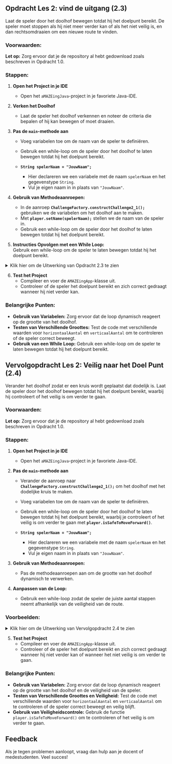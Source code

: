 ## Opdracht Les 2: vind de uitgang (2.3)

Laat de speler door het doolhof bewegen totdat hij het doelpunt bereikt. De speler moet stoppen als hij niet meer verder kan of als het niet veilig is, en dan rechtsomdraaien om een nieuwe route te vinden.

### Voorwaarden:
**Let op:** Zorg ervoor dat je de repository al hebt gedownload zoals beschreven in Opdracht 1.0.

### Stappen:
1. **Open het Project in je IDE**
   - Open het `aMAZEingJava`-project in je favoriete Java-IDE.

2. **Verken het Doolhof**
   - Laat de speler het doolhof verkennen en noteer de criteria die bepalen of hij kan bewegen of moet draaien.

3. **Pas de `main`-methode aan**
   - Voeg variabelen toe om de naam van de speler te definiëren.
   - Gebruik een while-loop om de speler door het doolhof te laten bewegen totdat hij het doelpunt bereikt.

   - **`String spelerNaam = "JouwNaam";`**
      - Hier declareren we een variabele met de naam `spelerNaam` en het gegevenstype `String`.
      - Vul je eigen naam in in plaats van `"JouwNaam"`.

4. **Gebruik van Methodeaanroepen:**
   - In de aanroep **`ChallengeFactory.constructChallenge2_1();`** gebruiken we de variabelen om het doolhof aan te maken.
   - Met **`player.setName(spelerNaam);`** stellen we de naam van de speler in.
   - Gebruik een while-loop om de speler door het doolhof te laten bewegen totdat hij het doelpunt bereikt.

5. **Instructies Opvolgen met een While Loop:**  
     Gebruik een while-loop om de speler te laten bewegen totdat hij het doelpunt bereikt.

<details>
  <summary>Klik hier om de Uitwerking van Opdracht 2.3 te zien</summary>

  ```java
  package nl.novi.amazeing;

  import nl.novi.amazeing.factories.ChallengeFactory;
 
  public class AMAZEingApp {

      public static void main(String[] args) {
          String spelerNaam = "jouw naam";

          var challenge = ChallengeFactory.constructChallenge2();
          var player = challenge.player();
          player.setSpeed(100);
          // Zet de naam van de speler
          player.setName(spelerNaam);
          player.showMaze();

          // Gebruik een while-loop om de speler naar het doelpunt te bewegen
          while (!player.isOnTarget()) {
              while (player.canMoveForward() && !player.isOnTarget()) {
                  player.moveForward();
              }
              player.turnRight();
          }
      }
  }
  ```

</details>

6. **Test het Project**
   - Compileer en voer de `AMAZEingApp`-klasse uit.
   - Controleer of de speler het doelpunt bereikt en zich correct gedraagt wanneer hij niet verder kan.

### Belangrijke Punten:
- **Gebruik van Variabelen:** Zorg ervoor dat de loop dynamisch reageert op de grootte van het doolhof.
- **Testen van Verschillende Groottes:** Test de code met verschillende waarden voor `horizontaalAantal` en `verticaalAantal` om te controleren of de speler correct beweegt.
- **Gebruik van een While Loop:** Gebruik een while-loop om de speler te laten bewegen totdat hij het doelpunt bereikt.

## Vervolgopdracht Les 2: Veilig naar het Doel Punt (2.4)

Verander het doolhof zodat er een kruis wordt geplaatst dat dodelijk is. Laat de speler door het doolhof bewegen totdat hij het doelpunt bereikt, waarbij hij controleert of het veilig is om verder te gaan.

### Voorwaarden:
**Let op:** Zorg ervoor dat je de repository al hebt gedownload zoals beschreven in Opdracht 1.0.

### Stappen:
1. **Open het Project in je IDE**
   - Open het `aMAZEingJava`-project in je favoriete Java-IDE.

2. **Pas de `main`-methode aan**
   - Verander de aanroep naar **`ChallengeFactory.constructChallenge2_1();`** om het doolhof met het dodelijke kruis te maken.
   - Voeg variabelen toe om de naam van de speler te definiëren.
   - Gebruik een while-loop om de speler door het doolhof te laten bewegen totdat hij het doelpunt bereikt, waarbij je controleert of het veilig is om verder te gaan met **`player.isSafeToMoveForward()`**.

   - **`String spelerNaam = "JouwNaam";`**
      - Hier declareren we een variabele met de naam `spelerNaam` en het gegevenstype `String`.
      - Vul je eigen naam in in plaats van `"JouwNaam"`.

3. **Gebruik van Methodeaanroepen:**
   - Pas de methodeaanroepen aan om de grootte van het doolhof dynamisch te verwerken.

4. **Aanpassen van de Loop:**
   - Gebruik een while-loop zodat de speler de juiste aantal stappen neemt afhankelijk van de veiligheid van de route.

### Voorbeelden:

<details>
  <summary>Klik hier om de Uitwerking van Vervolgopdracht 2.4 te zien</summary>

  ```java
  package nl.novi.amazeing;

  import nl.novi.amazeing.factories.ChallengeFactory;
 
  public class AMAZEingApp {

      public static void main(String[] args) {
          String spelerNaam = "jouw naam";

          var challenge = ChallengeFactory.constructChallenge2_1();
          var player = challenge.player();
          player.setSpeed(100);
          // Zet de naam van de speler
          player.setName(spelerNaam);
          player.showMaze();

          // Gebruik een while-loop om de speler naar het doelpunt te bewegen en controleer op veiligheid
          while (!player.isOnTarget()) {
              while (player.isSafeToMoveForward() && !player.isOnTarget()) {
                  player.moveForward();
              }
              player.turnRight();
          }
      }
  }
  ```

</details>

5. **Test het Project**
   - Compileer en voer de `AMAZEingApp`-klasse uit.
   - Controleer of de speler het doelpunt bereikt en zich correct gedraagt wanneer hij niet verder kan of wanneer het niet veilig is om verder te gaan.

### Belangrijke Punten:
- **Gebruik van Variabelen:** Zorg ervoor dat de loop dynamisch reageert op de grootte van het doolhof en de veiligheid van de speler.
- **Testen van Verschillende Groottes en Veiligheid:** Test de code met verschillende waarden voor `horizontaalAantal` en `verticaalAantal` om te controleren of de speler correct beweegt en veilig blijft.
- **Gebruik van Veiligheidscontrole:** Gebruik de functie `player.isSafeToMoveForward()` om te controleren of het veilig is om verder te gaan.

## Feedback
Als je tegen problemen aanloopt, vraag dan hulp aan je docent of medestudenten. Veel succes!


